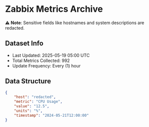 # Zabbix Metrics Archive

⚠️ **Note**: Sensitive fields like hostnames and system descriptions are redacted.

## Dataset Info
- Last Updated: 2025-05-19 05:00 UTC
- Total Metrics Collected: 992
- Update Frequency: Every (1) hour

## Data Structure
```json
{
    "host": "redacted",
    "metric": "CPU Usage",
    "value": "12.5",
    "units": "%",
    "timestamp": "2024-05-21T12:00:00"
}
```
